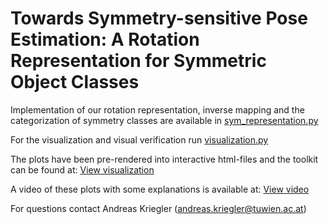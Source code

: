 # Towards Symmetry-sensitive Pose Estimation: A Rotation Representation for Symmetric Object Classes

Implementation of our rotation representation, inverse mapping and the categorization of symmetry classes  are available in [sym_representation.py](./src/sym_representation.py)

For the visualization and visual verification run [visualization.py](./src/visualization.py)

The plots have been pre-rendered into interactive html-files and the toolkit can be found at: [View visualization](https://akriegler.github.io/SARR/)

A video of these plots with some explanations is available at: [View video](./video/supplementary_video_visualization-toolkit_symmetry_II.mp4)

For questions contact Andreas Kriegler (andreas.kriegler@tuwien.ac.at)